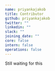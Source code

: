 ```yaml
---
name: priyankajakob
title: Contributor
github: priyankajakob
twitter: ""
linkedin: ""
slack: ""
joining_date: ""
core: false
intern: false
operations: false
---
```


Still waiting for this
